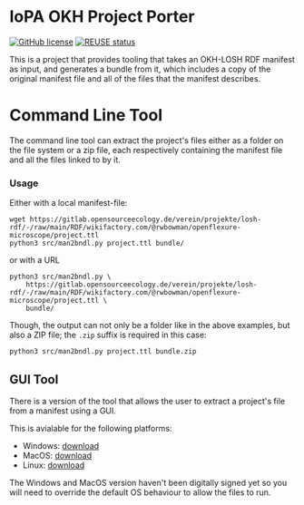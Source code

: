 <!--
SPDX-FileCopyrightText: 2022 Robin Vobruba <hoijui.quaero@gmail.com>

SPDX-License-Identifier: CC0-1.0
-->

# IoPA OKH Project Porter

[![GitHub license](
    https://img.shields.io/github/license/hoijui/BundleBuilder.svg?style=flat)](
    ./LICENSE)
[![REUSE status](
    https://api.reuse.software/badge/github.com/iop-alliance/okh-project-porter)](
    https://api.reuse.software/info/github.com/iop-alliance/okh-project-porter)

This is a project that provides tooling that takes an OKH-LOSH RDF manifest as input,
and generates a bundle from it, which includes a copy of the original manifest file and 
all of the files that the manifest describes.

# Command Line Tool

The command line tool can extract the project's files either as a folder on the file system or a zip file, each respectively containing the manifest file and all the files linked to by it.

### Usage

Either with a local manifest-file:

```shell
wget https://gitlab.opensourceecology.de/verein/projekte/losh-rdf/-/raw/main/RDF/wikifactory.com/@rwbowman/openflexure-microscope/project.ttl
python3 src/man2bndl.py project.ttl bundle/
```

or with a URL

```shell
python3 src/man2bndl.py \
    https://gitlab.opensourceecology.de/verein/projekte/losh-rdf/-/raw/main/RDF/wikifactory.com/@rwbowman/openflexure-microscope/project.ttl \
    bundle/
```

Though, the output can not only be a folder like in the above examples,
but also a ZIP file;
the `.zip` suffix is required in this case:

```shell
python3 src/man2bndl.py project.ttl bundle.zip
```

## GUI Tool

There is a version of the tool that allows the user to extract a project's file from a manifest using a GUI. 

This is avialable for the following platforms:

* Windows: [download](dist/OKH%20Project%20Porter.exe)
* MacOS: [download](dist/MacOS%20Installer/OKH%20Project%20Porter.dmg)
* Linux: [download](dist/okh-project-porter)

The Windows and MacOS version haven't been digitally signed yet so you will need to override the default OS behaviour to allow the files to run.

